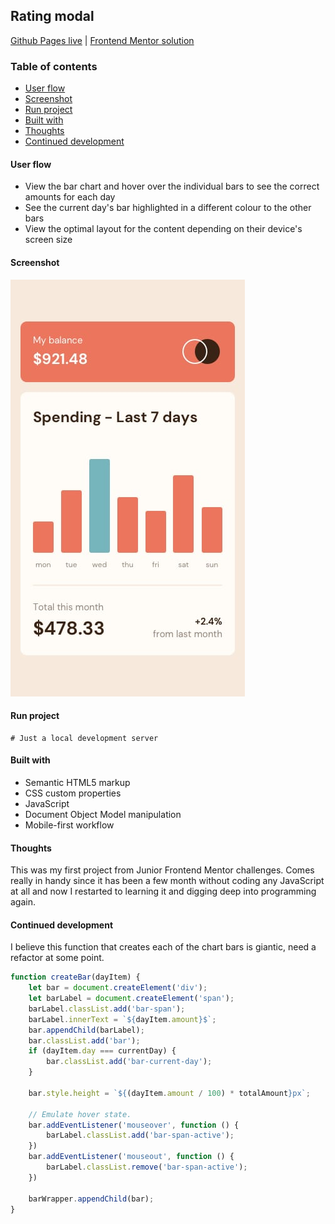 ## Rating modal
[Github Pages live](https://alexcumplido.github.io/frontend-mentor/bar-chart/) | [Frontend Mentor solution](https://www.frontendmentor.io/solutions/dynamically-javascript-bar-chart-j6zOow7w2c)

### Table of contents
- [User flow](#user-flow)
- [Screenshot](#screenshot)
- [Run project](#run-project)
- [Built with](#built-with)
- [Thoughts](#thoughts)
- [Continued development](#continued-development)

#### User flow
- View the bar chart and hover over the individual bars to see the correct amounts for each day
- See the current day's bar highlighted in a different colour to the other bars
- View the optimal layout for the content depending on their device's screen size

#### Screenshot
![Mobile view](./design/mobile-design.jpg)

#### Run project
```
# Just a local development server
```

#### Built with
- Semantic HTML5 markup
- CSS custom properties
- JavaScript
- Document Object Model manipulation
- Mobile-first workflow

#### Thoughts
This was my first project from Junior Frontend Mentor challenges. Comes really in handy since it has been a few month without coding any JavaScript at all and now I restarted to learning it and digging deep into programming again. 

#### Continued development
I believe this function that creates each of the chart bars is giantic, need a refactor at some point. 

```js
function createBar(dayItem) {
    let bar = document.createElement('div');
    let barLabel = document.createElement('span');
    barLabel.classList.add('bar-span');
    barLabel.innerText = `${dayItem.amount}$`;
    bar.appendChild(barLabel);
    bar.classList.add('bar');
    if (dayItem.day === currentDay) {
        bar.classList.add('bar-current-day');
    }

    bar.style.height = `${(dayItem.amount / 100) * totalAmount}px`;

    // Emulate hover state.
    bar.addEventListener('mouseover', function () {
        barLabel.classList.add('bar-span-active');
    })
    bar.addEventListener('mouseout', function () {
        barLabel.classList.remove('bar-span-active');
    })

    barWrapper.appendChild(bar);
}
```





